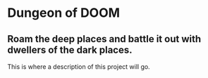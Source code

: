 # Dungeon of DOOM

## Roam the deep places and battle it out with dwellers of the dark places.

This is where a description of this project will go.